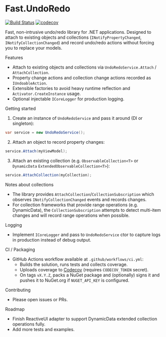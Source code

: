 # Fast.UndoRedo

[![Build Status](https://github.com/MabinogiCode/Fast.UndoRedo/actions/workflows/ci.yml/badge.svg?branch=main)](https://github.com/MabinogiCode/Fast.UndoRedo/actions/workflows/ci.yml)
[![codecov](https://codecov.io/gh/MabinogiCode/Fast.UndoRedo/graph/badge.svg)](https://app.codecov.io/gh/MabinogiCode/Fast.UndoRedo)

Fast, non-intrusive undo/redo library for .NET applications. Designed to attach to existing objects and collections (`INotifyPropertyChanged`, `INotifyCollectionChanged`) and record undo/redo actions without forcing you to replace your models.

Features
- Attach to existing objects and collections via `UndoRedoService.Attach` / `AttachCollection`.
- Property change actions and collection change actions recorded as `IUndoableAction`.
- Extensible factories to avoid heavy runtime reflection and `Activator.CreateInstance` usage.
- Optional injectable `ICoreLogger` for production logging.

Getting started
1. Create an instance of `UndoRedoService` and pass it around (DI or singleton):

```csharp
var service = new UndoRedoService();
```

2. Attach an object to record property changes:

```csharp
service.Attach(myViewModel);
```

3. Attach an existing collection (e.g. `ObservableCollection<T>` or `DynamicData` `ExtendedObservableCollection<T>`):

```csharp
service.AttachCollection(myCollection);
```

Notes about collections
- The library provides `AttachCollection`/`CollectionSubscription` which observes `INotifyCollectionChanged` events and records changes.
- For collection frameworks that provide range operations (e.g. DynamicData), the `CollectionSubscription` attempts to detect multi-item changes and will record range operations when possible.

Logging
- Implement `ICoreLogger` and pass to `UndoRedoService` ctor to capture logs in production instead of debug output.

CI / Packaging
- GitHub Actions workflow available at `.github/workflows/ci.yml`:
  - Builds the solution, runs tests and collects coverage.
  - Uploads coverage to [Codecov](https://app.codecov.io/gh/MabinogiCode/Fast.UndoRedo) (requires `CODECOV_TOKEN` secret).
  - On tags `vX.Y.Z`, packs a NuGet package and (optionally) signs it and pushes it to NuGet.org if `NUGET_API_KEY` is configured.

Contributing
- Please open issues or PRs.

Roadmap
- Finish ReactiveUI adapter to support DynamicData extended collection operations fully.
- Add more tests and examples.

